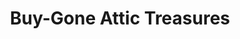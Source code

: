 ---
title: "Buy-Gone Attic Treasures"
url: /new-hampton/buy-gone-attic-treasures/
shop: Antiquitäten
---